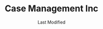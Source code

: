 ---
layout: location-page
date: Last Modified
description: "Local COVID-19 testing is available at Case Management Inc in Memphis, Tennessee, USA."
permalink: "locations/tennessee/memphis/case-management-inc/"
tags:
  - locations
  - tennessee
title: Case Management Inc
uniqueName: case-management-inc
state: Tennessee
stateAbbr: TN
hood: "Memphis"
address: "3171 Directors Row"
city: "Memphis"
zip: "38116"
zipsNearby: "38002 38004 38008 38011 38012 38014 38015 38017 38027 38016 38018 38088 38019 38023 38028 38029 38036 38037 38138 38139 38183 38039 38041 38042 38045 38046 38010 38049 37501 37544 38101 38103 38104 38105 38106 38107 38108 38109 38111 38112 38113 38114 38115 38116 38117 38118 38119 38120 38122 38124 38125 38126 38127 38128 38130 38131 38132 38133 38134 38135 38136 38137 38141 38145 38147 38148 38150 38151 38152 38157 38159 38161 38163 38166 38167 38168 38173 38174 38175 38177 38181 38182 38184 38186 38187 38188 38190 38193 38194 38197 38392 38053 38054 38055 38083 38057 38058 38048 38060 38063 38066 38067 38068 38069 38071 38381 38075 38076 38601 38602 38603 38606 38611 38617 38618 38619 38620 38621 38623 38626 38632 38633 38634 38635 38649 38637 38638 38639 38641 38642 38644 38609 38646 38647 38651 38654 38655 38658 38659 38661 38664 38665 38666 38668 38628 38670 38671 38672 38676 38677 38679 38680 38686 38685 72310 72311 72312 72313 72411 72414 72315 72316 72319 72320 72321 72322 72419 72324 72325 72326 72327 72426 72329 72330 72331 72332 72428 72429 72335 72336 72338 72339 72340 72432 72341 72342 72346 72347 72348 72350 72351 72352 72437 72438 72354 72355 72358 72359 72442 72360 72364 72365 72447 72368 72370 72372 72373 72376 72377 72467 72472 72384 72386 72387 72475 72479 72390 72301 72303 72391 72394 72395 72396 38110 38142 38165" 
mapUrl: "http://maps.apple.com/?q=Case+Management+Inc&address=3171+Directors+Row,Memphis,Tennessee,38116"
locationType: Drive-thru
phone: "901-821-5880"
website: "undefined"
onlineBooking: undefined
closed: undefined
closedUpdate: April 21st, 2020
notes: "By appointment only."
days: Contact for hours of operation.
ctaMessage: Call 901-821-5880
ctaUrl: "tel:901-821-5880"
---
